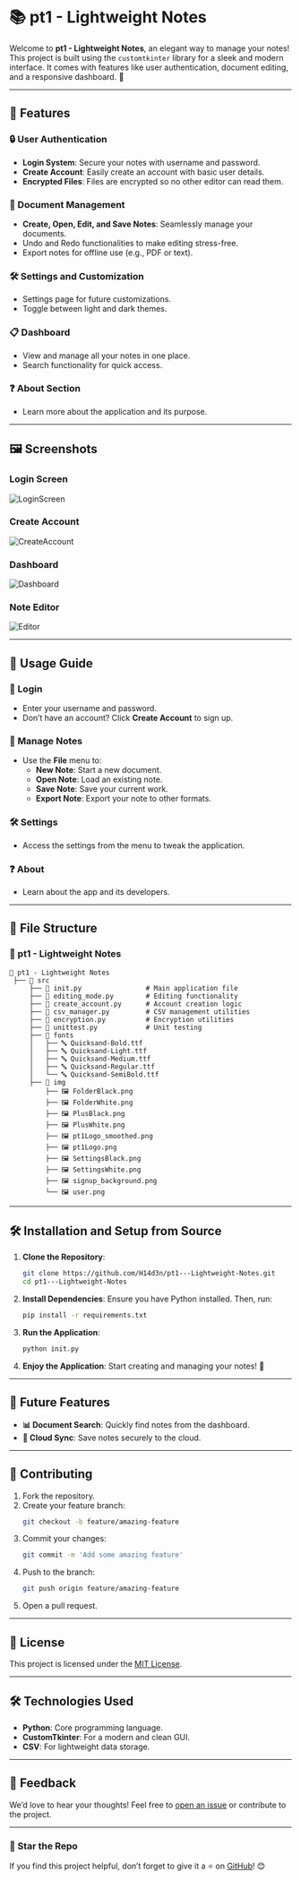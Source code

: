 # 📚 pt1 - Lightweight Notes

Welcome to **pt1 - Lightweight Notes**, an elegant way to manage your notes! This project is built using the `customtkinter` library for a sleek and modern interface. It comes with features like user authentication, document editing, and a responsive dashboard. 🎉

---

## 🌟 Features

### 🔒 User Authentication
- **Login System**: Secure your notes with username and password.
- **Create Account**: Easily create an account with basic user details.
- **Encrypted Files**: Files are encrypted so no other editor can read them.

### 📝 Document Management
- **Create, Open, Edit, and Save Notes**: Seamlessly manage your documents.
- Undo and Redo functionalities to make editing stress-free.
- Export notes for offline use (e.g., PDF or text).

### 🛠️ Settings and Customization
- Settings page for future customizations.
- Toggle between light and dark themes.

### 📋 Dashboard
- View and manage all your notes in one place.
- Search functionality for quick access.

### ❓ About Section
- Learn more about the application and its purpose.

---

## 🖼️ Screenshots

### Login Screen
![LoginScreen](https://github.com/user-attachments/assets/0eec9bd4-94f9-444c-a60e-3dda261512f5)

### Create Account
![CreateAccount](https://github.com/user-attachments/assets/41d7deb4-318a-4b91-a2c9-d99cd5827e6a)

### Dashboard
![Dashboard](https://github.com/user-attachments/assets/5d20b79d-f049-46b1-937c-dcb1c58c17cc)

### Note Editor
![Editor](https://github.com/user-attachments/assets/84e04ca2-bcd4-4281-b706-8a74f1550cd7)

---

## 🚀 Usage Guide

### 🔐 Login
- Enter your username and password.
- Don’t have an account? Click **Create Account** to sign up.

### 📄 Manage Notes
- Use the **File** menu to:
  - **New Note**: Start a new document.
  - **Open Note**: Load an existing note.
  - **Save Note**: Save your current work.
  - **Export Note**: Export your note to other formats.

### 🛠️ Settings
- Access the settings from the menu to tweak the application.

### ❓ About
- Learn about the app and its developers.

---

## 🧩 File Structure

### 📂 pt1 - Lightweight Notes

```
📁 pt1 - Lightweight Notes
 ├── 📁 src
     ├── 📄 init.py                # Main application file
     ├── 📄 editing_mode.py        # Editing functionality
     ├── 📄 create_account.py      # Account creation logic
     ├── 📄 csv_manager.py         # CSV management utilities
     ├── 📄 encryption.py          # Encryption utilities
     ├── 📄 unittest.py            # Unit testing
     ├── 📁 fonts
     │   ├── 🔤 Quicksand-Bold.ttf
     │   ├── 🔤 Quicksand-Light.ttf
     │   ├── 🔤 Quicksand-Medium.ttf
     │   ├── 🔤 Quicksand-Regular.ttf
     │   └── 🔤 Quicksand-SemiBold.ttf
     ├── 📁 img
         ├── 🖼️ FolderBlack.png
         ├── 🖼️ FolderWhite.png
         ├── 🖼️ PlusBlack.png
         ├── 🖼️ PlusWhite.png
         ├── 🖼️ pt1Logo_smoothed.png
         ├── 🖼️ pt1Logo.png
         ├── 🖼️ SettingsBlack.png
         ├── 🖼️ SettingsWhite.png
         ├── 🖼️ signup_background.png
         └── 🖼️ user.png
```

---

## 🛠️ Installation and Setup from Source

1. **Clone the Repository**:
   ```bash
   git clone https://github.com/H14d3n/pt1---Lightweight-Notes.git
   cd pt1---Lightweight-Notes
   ```

2. **Install Dependencies**:
   Ensure you have Python installed. Then, run:
   ```bash
   pip install -r requirements.txt
   ```

3. **Run the Application**:
   ```bash
   python init.py
   ```

4. **Enjoy the Application**:
   Start creating and managing your notes! 🎉

---

## 🔮 Future Features

- **📊 Document Search**: Quickly find notes from the dashboard.
- **🔗 Cloud Sync**: Save notes securely to the cloud.
  
---

## 🤝 Contributing

1. Fork the repository.
2. Create your feature branch:
   ```bash
   git checkout -b feature/amazing-feature
   ```
3. Commit your changes:
   ```bash
   git commit -m 'Add some amazing feature'
   ```
4. Push to the branch:
   ```bash
   git push origin feature/amazing-feature
   ```
5. Open a pull request.

---

## 📄 License

This project is licensed under the [MIT License](LICENSE).

---

## 🛠️ Technologies Used

- **Python**: Core programming language.
- **CustomTkinter**: For a modern and clean GUI.
- **CSV**: For lightweight data storage.

---

## 💬 Feedback

We’d love to hear your thoughts! Feel free to [open an issue](https://github.com/H14d3n/pt1---Lightweight-Notes/issues) or contribute to the project.

---

### 🌟 Star the Repo
If you find this project helpful, don’t forget to give it a ⭐ on [GitHub](https://github.com/H14d3n/pt1---Lightweight-Notes)! 😊

